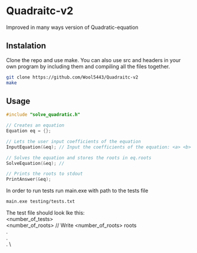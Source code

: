 # Quadraitc-v2
Improved in many ways version of Quadratic-equation

## Instalation

Clone the repo and use make. You can also use src and headers in your own program by including them and compiling all the files together.

```bash
git clone https://github.com/Wool5443/Quadraitc-v2
make
```

## Usage

```c++
#include "solve_quadratic.h"

// Creates an equation
Equation eq = {};

// Lets the user input coefficients of the equation
InputEquation(&eq); // Input the coefficients of the equation: <a> <b> <c><return>

// Solves the equation and stores the roots in eq.roots
SolveEquation(&eq); //

// Prints the roots to stdout
PrintAnswer(&eq);
```

In order to run tests run main.exe with path to the tests file

```bash
main.exe testing/tests.txt
```

The test file should look lke this: \
<number_of_tests> \
<coeff1> <coeff2> <coeff3> <number_of_roots> <roots> // Write <number_of_roots> roots \
. \
. \
. \
